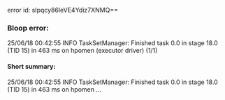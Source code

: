 error id: sIpqcy86leVE4Ydiz7XNMQ==
### Bloop error:

25/06/18 00:42:55 INFO TaskSetManager: Finished task 0.0 in stage 18.0 (TID 15) in 463 ms on hpomen (executor driver) (1/1)
#### Short summary: 

25/06/18 00:42:55 INFO TaskSetManager: Finished task 0.0 in stage 18.0 (TID 15) in 463 ms on hpomen ...